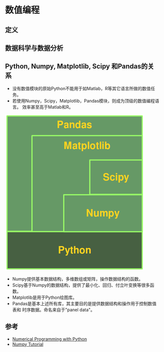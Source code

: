 # 数值编程

## 定义



## 数据科学与数据分析



## Python, Numpy, Matplotlib, Scipy 和Pandas的关系

- 没有数值模块的原始Python不能用于如Matlab，R等其它语言所做的数值任务。
- 若使用Numpy，Scipy，Matplotlib，Pandas模块，则成为顶级的数值编程语言。
  效率甚至高于Matlab和R。

![](python_and_its_numerical_modules.png)

- Numpy提供基本数据结构，多维数组或矩阵，操作数据结构的函数。
- Scipy基于Numpy的数据结构，提供了最小化、回归、付立叶变换等很多函数。
- Matplotlib是用于Python绘图库。
- Pandas是基本上述所有库，其主要目的是提供数据结构和操作用于控制数值表和
  时序数据。命名来自于"panel data"。


## 参考

- [Numerical Programming with Python](https://www.python-course.eu/numerical_programming_with_python.php)
- [Numpy Tutorial](https://www.python-course.eu/numpy.php)